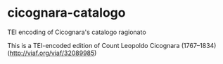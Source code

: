 # cicognara-catalogo
TEI encoding of Cicognara's catalogo ragionato

This is a TEI-encoded edition of Count Leopoldo Cicognara (1767–1834) (http://viaf.org/viaf/32089985)
